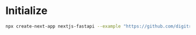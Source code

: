 # Initialize

```bash
npx create-next-app nextjs-fastapi --example "https://github.com/digitros/nextjs-fastapi"
```

